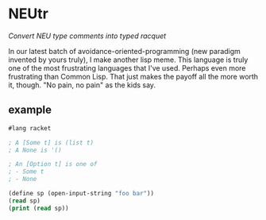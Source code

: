 # NEUtr

*Convert NEU type comments into typed racquet*

In our latest batch of avoidance-oriented-programming (new paradigm invented by yours truly), I make another lisp meme. This language is truly one of the most frustrating languages that I've used. Perhaps even more frustrating than Common Lisp. That just makes the payoff all the more worth it, though. "No pain, no pain" as the kids say.

## example

```lisp
#lang racket

; A [Some t] is (list t)
; A None is '()

; An [Option t] is one of
; - Some t
; - None

(define sp (open-input-string "foo bar"))
(read sp)
(print (read sp))
```
